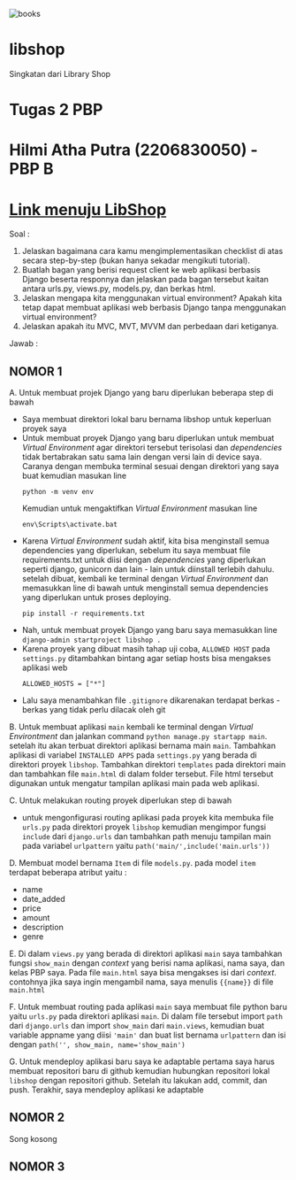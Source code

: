 ![books](https://images.alphacoders.com/132/1326370.png)
# libshop
Singkatan dari Library Shop

# Tugas 2 PBP 
# **Hilmi Atha Putra (2206830050) - PBP B**
# [Link menuju LibShop](https://libshop.adaptable.app/main/)

Soal :
1. Jelaskan bagaimana cara kamu mengimplementasikan checklist di atas secara step-by-step (bukan hanya sekadar mengikuti tutorial).
2. Buatlah bagan yang berisi request client ke web aplikasi berbasis Django beserta responnya dan jelaskan pada bagan tersebut kaitan antara urls.py, views.py, models.py, dan berkas html.
3. Jelaskan mengapa kita menggunakan virtual environment? Apakah kita tetap dapat membuat aplikasi web berbasis Django tanpa menggunakan virtual environment?
4. Jelaskan apakah itu MVC, MVT, MVVM dan perbedaan dari ketiganya.

Jawab :
## **NOMOR 1**
A. Untuk membuat projek Django yang baru diperlukan beberapa step di bawah
   * Saya membuat direktori lokal baru bernama libshop untuk keperluan proyek saya
   * Untuk membuat proyek Django yang baru diperlukan untuk membuat _Virtual Environment_ agar direktori tersebut terisolasi dan _dependencies_ tidak bertabrakan satu sama lain dengan versi lain di device saya. Caranya dengan membuka terminal sesuai
     dengan direktori yang saya buat kemudian masukan line
     ```
     python -m venv env
     ```
     Kemudian untuk mengaktifkan _Virtual Environment_ masukan line
     ```
     env\Scripts\activate.bat
     ```
   * Karena _Virtual Environment_ sudah aktif, kita bisa menginstall semua dependencies yang diperlukan, sebelum itu saya membuat file requirements.txt untuk diisi dengan _dependencies_ yang diperlukan seperti django, gunicorn dan lain - lain untuk diinstall terlebih
     dahulu. setelah dibuat, kembali ke terminal dengan _Virtual Environment_ dan memasukkan line di bawah untuk menginstall semua dependencies yang diperlukan untuk proses deploying.
     ```
     pip install -r requirements.txt
     ```
   * Nah, untuk membuat proyek Django yang baru saya memasukkan line `django-admin startproject libshop .`
   * Karena proyek yang dibuat masih tahap uji coba, `ALLOWED HOST` pada `settings.py` ditambahkan bintang agar setiap hosts bisa mengakses aplikasi web
     ```
     ALLOWED_HOSTS = ["*"]
     ```
   * Lalu saya menambahkan file `.gitignore` dikarenakan terdapat berkas - berkas yang tidak perlu dilacak oleh git


B. Untuk membuat aplikasi `main` kembali ke terminal dengan _Virtual Environtment_ dan jalankan command `python manage.py startapp main`. setelah itu akan terbuat direktori aplikasi bernama main `main`. Tambahkan aplikasi    di variabel `INSTALLED APPS` pada
  `settings.py` yang berada di direktori proyek `libshop`. Tambahkan direktori `templates` pada direktori main dan tambahkan file `main.html` di dalam folder tersebut. File html tersebut    digunakan untuk mengatur tampilan aplikasi main pada web aplikasi.


C. Untuk melakukan routing proyek diperlukan  step di bawah
   * untuk mengonfigurasi routing aplikasi pada proyek kita membuka file `urls.py` pada direktori proyek `libshop` kemudian mengimpor fungsi `include` dari `django.urls` dan tambahkan path menuju tampilan main pada variabel `urlpattern` yaitu
     `path('main/',include('main.urls'))`


D. Membuat model bernama `Item` di file `models.py`. pada model `item` terdapat beberapa atribut yaitu :
  * name
  * date_added
  * price
  * amount
  * description
  * genre


E. Di dalam `views.py` yang berada di direktori aplikasi `main` saya tambahkan fungsi `show_main` dengan _context_ yang berisi nama aplikasi, nama saya, dan kelas PBP saya. Pada file `main.html` saya bisa mengakses isi dari _context_. contohnya jika saya ingin mengambil
nama, saya menulis `{{name}}` di file `main.html`

F. Untuk membuat routing pada aplikasi `main` saya membuat file python baru yaitu `urls.py` pada direktori aplikasi `main`. Di dalam file tersebut import `path` dari `django.urls` dan import `show_main` dari `main.views`, kemudian buat variable appname yang diisi 
`'main'` dan buat list bernama `urlpattern` dan isi dengan `path('', show_main, name='show_main')`

G. Untuk mendeploy aplikasi baru saya ke adaptable pertama saya harus membuat repositori baru di github kemudian hubungkan repositori lokal `libshop` dengan repositori github. Setelah itu lakukan add, commit, dan push. Terakhir, saya mendeploy aplikasi ke adaptable 


## **NOMOR 2**

Song kosong

## **NOMOR 3**
   
     
